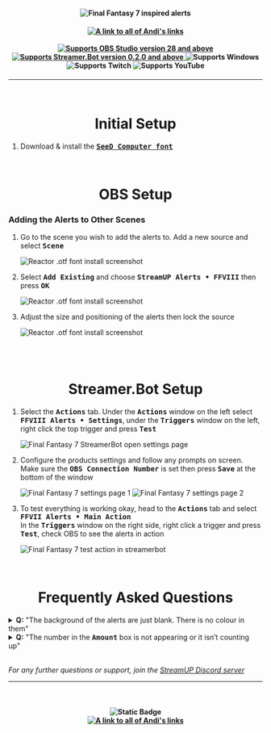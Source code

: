 <h4 align="center">
  <img src="../Assets/FFVIII Alerts - Banner.png" alt="Final Fantasy 7 inspired alerts">
</h4>

<h4 align="center">
  <a href="https://andistonemedia.mystl.ink">
    <img alt="A link to all of Andi's links" src="https://img.shields.io/badge/Created%20by%20Andi%20Stone%20(Andilippi)-white?style=for-the-badge">
  </a>
  <br><br>
    <a href="https://obsproject.com">
        <img alt="Supports OBS Studio version 28 and above" src="https://img.shields.io/badge/OBS Studio-28%2B-FFFFFF?style=for-the-badge&labelColor=1e1a1d">
    </a>
    <a href="https://streamer.bot">
        <img alt="Supports Streamer.Bot version 0.2.0 and above" src="https://img.shields.io/badge/Streamer.Bot-v0.2.0+-%23FFFFFF?style=for-the-badge&labelColor=9038e8">
    </a>
    <img alt="Supports Windows" src="https://img.shields.io/badge/Windows-%23FFFFFF?style=for-the-badge&logo=windows&labelColor=00a2ed">
  <br>
  <img alt="Supports Twitch" src="https://img.shields.io/badge/Supports Twitch-6441a5?style=for-the-badge&logo=twitch&logoColor=white">
  <img alt="Supports YouTube" src="https://img.shields.io/badge/Supports YouTube-red?style=for-the-badge&logo=youtube&logoColor=white"> 
</h4>

---

<br>

<h1 align="center">
        Initial Setup
</h1>

1. Download & install the <kbd><b><a href="https://fontstruct.com/fontstructions/show/904880/seed_computer">SeeD Computer font</b></kbd></a><br>

<br>

<h1 align="center">
        OBS Setup
</h1>
<h3>Adding the Alerts to Other Scenes</h3>

1. Go to the scene you wish to add the alerts to. Add a new source and select <kbd><b>Scene</b></kbd><br>

    <img src="../Assets/FFVIII Alerts - OBS Add Scene 1.png" alt="Reactor .otf font install screenshot"><br>

1. Select <kbd><b>Add Existing</b></kbd> and choose <kbd><b>StreamUP Alerts • FFVIII</b></kbd> then press <kbd><b>OK</b></kbd><br>

    <img src="../Assets/FFVIII Alerts - OBS Add Scene 2.png" alt="Reactor .otf font install screenshot"><br>

1. Adjust the size and positioning of the alerts then lock the source<br>

    <img src="../Assets/FFVIII Alerts - Position In OBS.png" alt="Reactor .otf font install screenshot">
<br>

<br>

<h1 align="center">Streamer.Bot Setup
</h1>

1. Select the <kbd><b>Actions</b></kbd> tab. Under the <kbd><b>Actions</b></kbd> window on the left select <kbd><b>FFVIII Alerts • Settings</b></kbd>, under the <kbd><b>Triggers</b></kbd> window on the left, right click the top trigger and press <kbd><b>Test</b></kbd><br>

    <img src="../Assets/FFVIII Alerts - Open Settings.png" alt="Final Fantasy 7 StreamerBot open settings page"><br>

1. Configure the products settings and follow any prompts on screen. Make sure the <kbd><b>OBS Connection Number</b></kbd> is set then press <kbd><b>Save</b></kbd> at the bottom of the window<br>

    <img src="../Assets/FFVIII Alerts - Settings 1.png" alt="Final Fantasy 7 settings page 1">
    <img src="../Assets/FFVIII Alerts - Settings 2.png" alt="Final Fantasy 7 settings page 2"><br>

1. To test everything is working okay, head to the <kbd><b>Actions</b></kbd> tab and select <kbd><b>FFVII Alerts • Main Action</b></kbd><br>
In the <kbd><b>Triggers</b></kbd> window on the right side, right click a trigger and press <kbd><b>Test</b></kbd>, check OBS to see the alerts in action<br>

    <img src="../Assets/FFVIII Alerts - Test Main Action.png" alt="Final Fantasy 7 test action in streamerbot"><br>

<br>

<h1 align="center">Frequently Asked Questions
</h1>

<details>
  <summary><b>Q:</b> "The background of the alerts are just blank. There is no colour in them"</summary>
  
  > You are missing an OBS plugin or they are all not up-to-date. You can check in OBS by going to the top menu bar and selecting <kbd><b>Tools -> StreamUP -> Check Product Requirements</b></kbd>. If you have any OBS plugins that need installing or updating they will be displayed here. You can then do one of the following:
> 1. Download the [StreamUP Pluginstaller](https://streamup.tips/product/plugin-installer) and follow the [YouTube tutorial](https://youtu.be/6zMXZn4csI8)
> 2. Click on each plugin. It will automatically use your web browser to download the selected plugin
> 
> Install all the plugins downloaded into OBS
</details>

<details>
  <summary><b>Q:</b> "The number in the <kbd><b>Amount</b></kbd> box is not appearing or it isn’t counting up"</summary>
  
  > You are missing an OBS plugin or they are all not up-to-date. You can check in OBS by going to the top menu bar and selecting <kbd><b>Tools -> StreamUP -> Check Product Requirements</b></kbd>. If you have any OBS plugins that need installing or updating they will be displayed here. You can then do one of the following:
> 1. Download the [StreamUP Pluginstaller](https://streamup.tips/product/plugin-installer) and follow the [YouTube tutorial](https://youtu.be/6zMXZn4csI8)
> 2. Click on each plugin. It will automatically use your web browser to download the selected plugin
> 
> Install all the plugins downloaded into OBS
</details>

<br>

*For any further questions or support, join the [StreamUP Discord server](https://discord.com/invite/RnDKRaVCEu?)*

---

<br>

<h4 align="center">
  <img alt="Static Badge" src="https://img.shields.io/badge/A%20StreamUP%20Product-%23fc6caf?style=for-the-badge"><br>
  <a href="https://andistonemedia.mystl.ink">
    <img alt="A link to all of Andi's links" src="https://img.shields.io/badge/Created%20by%20Andi%20Stone%20(Andilippi)-white?style=for-the-badge">
  </a>  
</h4>
